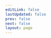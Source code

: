 ```yaml
---
editLink: false
lastUpdated: false
prev: false
next: false
layout: page
---
```


<script setup>
import { useData } from "vitepress";
import SiteHome from "vitepress-sls-blog-tmpl/src/SiteHome.vue";

const { theme } = useData();

const hero = {
  name: "Проект Эдем",
  text: "Анархисткие коммуны",
  tagline: "Проект по созданию сети анархистких коммун сочетающие в себе как принципы социализма, так и рыночные",
  image: {
    src: "/img/site-big-logo.webp",
    alt: "Project Edem logo",
  },
  actions: [
    {
      theme: "brand",
      text: "Описание проекта",
      link: "/ru/doc/",
    },
    {
      theme: "alt",
      text: "Поддержать проект",
      link: "/ru/page/donate",
    },
    {
      theme: "alt",
      text: "Наш блог",
      link: "https://blog.prjedem.org",
    },
  ],
}
const features = [
  {
    icon: "🤝",
    title: "Новое общество",
    details: "Гармоничное равноправное общество, без вражды и сильного социального расслоения",
    linkText: "Читать о новом обществе",
    link: "/ru/doc/new-society",
  },
  {
    icon: "📖",
    title: "Гармоничная жизнь",
    details: "Каждый человек сможет построить гармоничную жизнь, где не надо упаиваться на работе и постоянно выживать, а можно заниматься творчеством и развиваться",
    linkText: "Читать о гармоничной жизни",
    link: "/ru/doc/harmony-live",
  },
  {
    icon: "⚔️",
    title: "Баланс труда и отдыха",
    details: "Рабочий день 4 часа, 20 часов в неделю. Используем современные технологии для облегчения труда",
    linkText: "Читать о балансе труда и отдыха",
    link: "/ru/doc/work-rest-balance",
  },
]
</script>

<SiteHome :hero="hero" :features="features">
</SiteHome>

